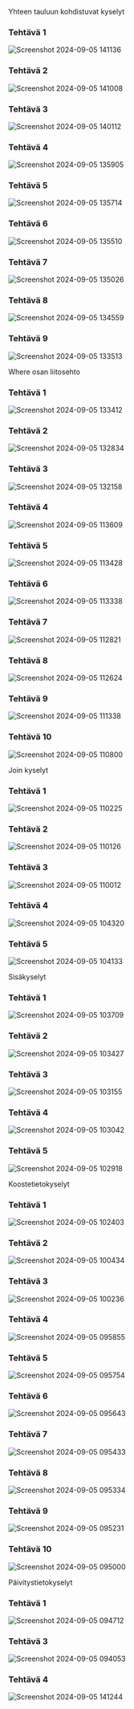 

Yhteen tauluun kohdistuvat kyselyt
### Tehtävä 1
![Screenshot 2024-09-05 141136](https://github.com/user-attachments/assets/b8b75cec-5f78-4823-bdb6-15bcf8e60ad0)

### Tehtävä 2
![Screenshot 2024-09-05 141008](https://github.com/user-attachments/assets/8edbaf10-15b8-4def-8344-e22f2e2b96ee)

### Tehtävä 3
![Screenshot 2024-09-05 140112](https://github.com/user-attachments/assets/be199936-b729-49b4-8928-c7118594dac6)

### Tehtävä 4
![Screenshot 2024-09-05 135905](https://github.com/user-attachments/assets/61eb10ba-7a14-4b44-818d-fba1e5005ff7)

### Tehtävä 5
![Screenshot 2024-09-05 135714](https://github.com/user-attachments/assets/107b4dae-760a-4f0d-ade0-8ec78c5ec03e)

### Tehtävä 6
![Screenshot 2024-09-05 135510](https://github.com/user-attachments/assets/57f683e4-25ff-4df8-9423-bc86022c46af)

### Tehtävä 7
![Screenshot 2024-09-05 135026](https://github.com/user-attachments/assets/3af6a664-0292-4a23-bb5a-ec7890178bbe)

### Tehtävä 8
![Screenshot 2024-09-05 134559](https://github.com/user-attachments/assets/5c0ac6d3-6e46-48a5-9125-2c856a147bdc)

### Tehtävä 9
![Screenshot 2024-09-05 133513](https://github.com/user-attachments/assets/c587eb12-40a4-4b52-b656-fa0672c6ef12)

Where osan liitosehto
### Tehtävä 1
![Screenshot 2024-09-05 133412](https://github.com/user-attachments/assets/c80d1d10-859d-48e6-8708-5edeb130fbb2)

### Tehtävä 2
![Screenshot 2024-09-05 132834](https://github.com/user-attachments/assets/27f95ac7-4f07-416a-9fdf-d50c08b4b36e)

### Tehtävä 3
![Screenshot 2024-09-05 132158](https://github.com/user-attachments/assets/612fecdf-0065-4d01-9379-f5734ec43631)

### Tehtävä 4
![Screenshot 2024-09-05 113609](https://github.com/user-attachments/assets/f041b534-6df5-4ffd-b18e-ff9fdcfdc4f4)

### Tehtävä 5
![Screenshot 2024-09-05 113428](https://github.com/user-attachments/assets/d6ea2ffe-de25-4875-bb65-190ff3798e78)

### Tehtävä 6
![Screenshot 2024-09-05 113338](https://github.com/user-attachments/assets/b80a4175-2c80-493c-93ba-6ed68a89a9f9)

### Tehtävä 7
![Screenshot 2024-09-05 112821](https://github.com/user-attachments/assets/9d1bb932-9bd5-48bc-800a-ec1c60da4673)

### Tehtävä 8
![Screenshot 2024-09-05 112624](https://github.com/user-attachments/assets/d4b687ea-10c3-49b0-93ff-4b569703dc4e)

### Tehtävä 9
![Screenshot 2024-09-05 111338](https://github.com/user-attachments/assets/2c76b959-36a2-4bb8-b455-2842540e4aa7)

### Tehtävä 10
![Screenshot 2024-09-05 110800](https://github.com/user-attachments/assets/61b33f33-9fb1-41b4-be0c-6bfc34e01ea4)

Join kyselyt
### Tehtävä 1
![Screenshot 2024-09-05 110225](https://github.com/user-attachments/assets/1f2fd816-5b47-4d3d-8c24-e22fe0f09b09)

### Tehtävä 2
![Screenshot 2024-09-05 110126](https://github.com/user-attachments/assets/0fbf6bfc-db67-4896-9a0a-f8507cb3e43f)

### Tehtävä 3
![Screenshot 2024-09-05 110012](https://github.com/user-attachments/assets/b1efd5a3-05f6-4e71-bc1c-86b5d4a4174a)

### Tehtävä 4
![Screenshot 2024-09-05 104320](https://github.com/user-attachments/assets/1526dc21-8212-4914-bebe-3a1b4e0ae1d2)

### Tehtävä 5
![Screenshot 2024-09-05 104133](https://github.com/user-attachments/assets/2710526f-a91f-42ce-9c14-e8b92161833c)

Sisäkyselyt
### Tehtävä 1
![Screenshot 2024-09-05 103709](https://github.com/user-attachments/assets/663dd9ff-91a0-41e4-8687-87c471137aa5)

### Tehtävä 2
![Screenshot 2024-09-05 103427](https://github.com/user-attachments/assets/8daeebf6-a175-432b-8d9e-ca23cafa9d2e)

### Tehtävä 3
![Screenshot 2024-09-05 103155](https://github.com/user-attachments/assets/3c324cd6-fa7a-4ddb-9fab-bab220a0d9b5)

### Tehtävä 4
![Screenshot 2024-09-05 103042](https://github.com/user-attachments/assets/5fbd6081-a09d-4f15-bad5-e6469f57e0fa)

### Tehtävä 5
![Screenshot 2024-09-05 102918](https://github.com/user-attachments/assets/4eadd110-96df-4698-951b-c48cbd98d82c)

Koostetietokyselyt
### Tehtävä 1
![Screenshot 2024-09-05 102403](https://github.com/user-attachments/assets/8d95bcd3-caba-4f26-ac19-e2955540d178)

### Tehtävä 2
![Screenshot 2024-09-05 100434](https://github.com/user-attachments/assets/a906a985-b018-49f0-8445-d929951e079f)

### Tehtävä 3
![Screenshot 2024-09-05 100236](https://github.com/user-attachments/assets/40bd0cc0-4198-433c-a36d-294806122c35)

### Tehtävä 4
![Screenshot 2024-09-05 095855](https://github.com/user-attachments/assets/f8a7c7d1-bfbd-4102-9c4a-ecc6832f2519)

### Tehtävä 5
![Screenshot 2024-09-05 095754](https://github.com/user-attachments/assets/25563b2a-9ff5-40c0-8a00-2dbc322c7cd4)

### Tehtävä 6
![Screenshot 2024-09-05 095643](https://github.com/user-attachments/assets/1c874b58-708e-4bbd-8e2f-ed3c368ebdb0)

### Tehtävä 7
![Screenshot 2024-09-05 095433](https://github.com/user-attachments/assets/96cbe0b5-2033-4dad-b32e-7abbdde48b2c)

### Tehtävä 8
![Screenshot 2024-09-05 095334](https://github.com/user-attachments/assets/bcab7829-3cf2-428e-9b6e-073e6183f5e2)

### Tehtävä 9
![Screenshot 2024-09-05 095231](https://github.com/user-attachments/assets/801a01fe-bc90-4f26-a124-7a544bfd6a25)

### Tehtävä 10
![Screenshot 2024-09-05 095000](https://github.com/user-attachments/assets/2eb0eb0c-3df5-4ce4-b121-41ea8e90cf98)

Päivitystietokyselyt
### Tehtävä 1
![Screenshot 2024-09-05 094712](https://github.com/user-attachments/assets/4b9a1843-4c9a-4eea-be75-47491cc312d2)

### Tehtävä 3
![Screenshot 2024-09-05 094053](https://github.com/user-attachments/assets/6fe8b9a0-6f95-4696-b4b5-2a5d97a74ff4)

### Tehtävä 4
![Screenshot 2024-09-05 141244](https://github.com/user-attachments/assets/7df6a4d7-e24f-4239-ab3f-7c64c32e8526)
